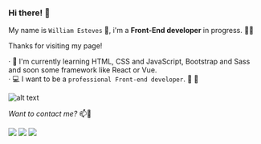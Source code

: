 ### Hi there! 👋

My name is `William Esteves` :bearded_person:, i'm a __Front-End developer__ in progress.  :man_technologist:

Thanks for visiting my page! 

· 🌱 I'm currently learning HTML, CSS and JavaScript, Bootstrap and Sass and soon some        framework like React or Vue.<br>
· :computer: I want to be a `professional Front-end developer`. :rocket: :rocket: <br>

![alt text](https://media1.giphy.com/media/RbDKaczqWovIugyJmW/giphy.gif?cid=ecf05e478k0v8yt4sys7xr50pvt6nhva1wvw91ufsszbss5w&rid=giphy.gif&ct=g)

*Want to contact me?* 📫💬




<a href="https://twitter.com/_williamesteves">![](https://img.shields.io/badge/LinkedIn-0077B5?style=for-the-badge&logo=linkedin&logoColor=white)</a> 
<a href="https://t.me/william_estevez">![](https://img.shields.io/badge/Telegram-2CA5E0?style=for-the-badge&logo=telegram&logoColor=white)</a> 
<a href="https://www.linkedin.com/in/williamesteves/">![](https://img.shields.io/badge/Twitter-1DA1F2?style=for-the-badge&logo=twitter&logoColor=white)</a> 








